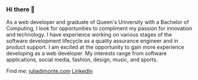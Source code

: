 ### Hi there 👋

As a web developer and graduate of Queen's University with a Bachelor of Computing, I look for opportunities to compliment my passion for innovation and technology. I have experience working on various stages of the software development lifecycle as a quality assurance engineer and in product support. I am excited at the opportunity to gain more experience developing as a web developer. My interests range from software applications, social media, fashion, design, music, and sports.

Find me:
[juliadimonte.com](http://juliadimonte.com/)
[LinkedIn](https://www.linkedin.com/in/juliadimonte/)
